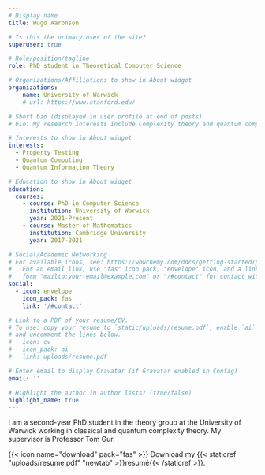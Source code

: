 ```yaml
---
# Display name
title: Hugo Aaronson

# Is this the primary user of the site?
superuser: true

# Role/position/tagline
role: PhD student in Theoretical Computer Science

# Organizations/Affiliations to show in About widget
organizations:
  - name: University of Warwick
    # url: https://www.stanford.edu/

# Short bio (displayed in user profile at end of posts)
# bio: My research interests include Complexity theory and quantum computing.

# Interests to show in About widget
interests:
  - Property Testing
  - Quantum Computing
  - Quantum Information Theory

# Education to show in About widget
education:
  courses:
    - course: PhD in Computer Science 
      institution: University of Warwick
      year: 2021-Present
    - course: Master of Mathematics 
      institution: Cambridge University
      year: 2017-2021

# Social/Academic Networking
# For available icons, see: https://wowchemy.com/docs/getting-started/page-builder/#icons
#   For an email link, use "fas" icon pack, "envelope" icon, and a link in the
#   form "mailto:your-email@example.com" or "/#contact" for contact widget.
social:
  - icon: envelope
    icon_pack: fas
    link: '/#contact'

# Link to a PDF of your resume/CV.
# To use: copy your resume to `static/uploads/resume.pdf`, enable `ai` icons in `params.toml`,
# and uncomment the lines below.
# - icon: cv
#   icon_pack: ai
#   link: uploads/resume.pdf

# Enter email to display Gravatar (if Gravatar enabled in Config)
email: ''

# Highlight the author in author lists? (true/false)
highlight_name: true
---
```


I am a second-year PhD student in the theory group at the University of Warwick working in classical and quantum complexity theory. My supervisor is Professor Tom Gur.

{{< icon name="download" pack="fas" >}} Download my {{< staticref "uploads/resume.pdf" "newtab" >}}resumé{{< /staticref >}}.

